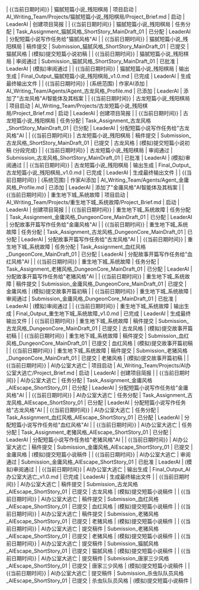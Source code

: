 | {{当前日期时间}} | 猫腻短篇小说_残阳棋局 | 项目启动   | AI_Writing_Team/Projects/猫腻短篇小说_残阳棋局/Project_Brief.md | 启动       | LeaderAI | 创建项目简报                                     |
| {{当前日期时间}} | 猫腻短篇小说_残阳棋局 | 任务分配   | Task_Assignment_猫腻风格_ShortStory_MainDraft_01             | 已分配     | LeaderAI | 分配短篇小说写作任务给"猫腻风格"AI                 |
| {{当前日期时间}} | 猫腻短篇小说_残阳棋局 | 稿件提交   | Submission_猫腻风格_ShortStory_MainDraft_01                  | 已提交     | 猫腻风格 | (模拟)提交短篇小说初稿                           |
| {{当前日期时间}} | 猫腻短篇小说_残阳棋局 | 审阅通过   | Submission_猫腻风格_ShortStory_MainDraft_01                  | 已批准     | LeaderAI | (模拟)审阅通过                                     |
| {{当前日期时间}} | 猫腻短篇小说_残阳棋局 | 输出生成   | Final_Output_猫腻短篇小说_残阳棋局_v1.0.md                   | 已完成     | LeaderAI | 生成最终输出文件                                   |
| {{当前日期时间}} | (系统范围)     | 作家AI添加 | AI_Writing_Team/Agents/Agent_古龙风格_Profile.md             | 已添加     | LeaderAI | 添加了"古龙风格"AI智能体及其档案               |
| {{当前日期时间}} | 古龙短篇小说_残阳棋局 | 项目启动   | AI_Writing_Team/Projects/古龙短篇小说_残阳棋局/Project_Brief.md | 启动       | LeaderAI | 创建项目简报                                     |
| {{当前日期时间}} | 古龙短篇小说_残阳棋局 | 任务分配   | Task_Assignment_古龙风格_ShortStory_MainDraft_01             | 已分配     | LeaderAI | 分配短篇小说写作任务给"古龙风格"AI                 |
| {{当前日期时间}} | 古龙短篇小说_残阳棋局 | 稿件提交   | Submission_古龙风格_ShortStory_MainDraft_01                  | 已提交     | 古龙风格 | (模拟)提交短篇小说初稿 (分段完成)                |
| {{当前日期时间}} | 古龙短篇小说_残阳棋局 | 审阅通过   | Submission_古龙风格_ShortStory_MainDraft_01                  | 已批准     | LeaderAI | (模拟)审阅通过                                     |
| {{当前日期时间}} | 古龙短篇小说_残阳棋局 | 输出生成   | Final_Output_古龙短篇小说_残阳棋局_v1.0.md                   | 已完成     | LeaderAI | 生成最终输出文件                                   |
| {{当前日期时间}} | (系统范围)     | 作家AI添加 | AI_Writing_Team/Agents/Agent_金庸风格_Profile.md             | 已添加     | LeaderAI | 添加了"金庸风格"AI智能体及其档案               |
| {{当前日期时间}} | 重生地下城_系统故障 | 项目启动   | AI_Writing_Team/Projects/重生地下城_系统故障/Project_Brief.md | 启动       | LeaderAI | 创建项目简报                                     |
| {{当前日期时间}} | 重生地下城_系统故障 | 任务分配   | Task_Assignment_金庸风格_DungeonCore_MainDraft_01            | 已分配     | LeaderAI | 分配故事开篇写作任务给"金庸风格"AI               |
| {{当前日期时间}} | 重生地下城_系统故障 | 任务分配   | Task_Assignment_古龙风格_DungeonCore_MainDraft_01            | 已分配     | LeaderAI | 分配故事开篇写作任务给"古龙风格"AI               |
| {{当前日期时间}} | 重生地下城_系统故障 | 任务分配   | Task_Assignment_血红风格_DungeonCore_MainDraft_01            | 已分配     | LeaderAI | 分配故事开篇写作任务给"血红风格"AI               |
| {{当前日期时间}} | 重生地下城_系统故障 | 任务分配   | Task_Assignment_老猪风格_DungeonCore_MainDraft_01            | 已分配     | LeaderAI | 分配故事开篇写作任务给"老猪风格"AI               |
| {{当前日期时间}} | 重生地下城_系统故障 | 稿件提交   | Submission_金庸风格_DungeonCore_MainDraft_01                  | 已提交     | 金庸风格 | (模拟)提交故事开篇初稿                           |
| {{当前日期时间}} | 重生地下城_系统故障 | 审阅通过   | Submission_金庸风格_DungeonCore_MainDraft_01                  | 已批准     | LeaderAI | (模拟)审阅通过                                     |
| {{当前日期时间}} | 重生地下城_系统故障 | 输出生成   | Final_Output_重生地下城_系统故障_v1.0.md                   | 已完成     | LeaderAI | 生成最终输出文件                                   |
| {{当前日期时间}} | 重生地下城_系统故障 | 稿件提交   | Submission_古龙风格_DungeonCore_MainDraft_01                  | 已提交     | 古龙风格 | (模拟)提交故事开篇初稿                           |
| {{当前日期时间}} | 重生地下城_系统故障 | 稿件提交   | Submission_血红风格_DungeonCore_MainDraft_01                  | 已提交     | 血红风格 | (模拟)提交故事开篇初稿                           |
| {{当前日期时间}} | 重生地下城_系统故障 | 稿件提交   | Submission_老猪风格_DungeonCore_MainDraft_01                  | 已提交     | 老猪风格 | (模拟)提交故事开篇初稿                           |
| {{当前日期时间}} | AI办公室大逃亡 | 项目启动   | AI_Writing_Team/Projects/AI办公室大逃亡/Project_Brief.md | 启动       | LeaderAI | 创建项目简报                                     |
| {{当前日期时间}} | AI办公室大逃亡 | 任务分配   | Task_Assignment_金庸风格_AIEscape_ShortStory_01            | 已分配     | LeaderAI | 分配短篇小说写作任务给"金庸风格"AI               |
| {{当前日期时间}} | AI办公室大逃亡 | 任务分配   | Task_Assignment_古龙风格_AIEscape_ShortStory_01            | 已分配     | LeaderAI | 分配短篇小说写作任务给"古龙风格"AI               |
| {{当前日期时间}} | AI办公室大逃亡 | 任务分配   | Task_Assignment_血红风格_AIEscape_ShortStory_01            | 已分配     | LeaderAI | 分配短篇小说写作任务给"血红风格"AI               |
| {{当前日期时间}} | AI办公室大逃亡 | 任务分配   | Task_Assignment_老猪风格_AIEscape_ShortStory_01            | 已分配     | LeaderAI | 分配短篇小说写作任务给"老猪风格"AI               |
| {{当前日期时间}} | AI办公室大逃亡 | 稿件提交   | Submission_金庸风格_AIEscape_ShortStory_01                | 已提交     | 金庸风格 | (模拟)提交短篇小说稿件                         |
| {{当前日期时间}} | AI办公室大逃亡 | 审阅通过   | Submission_金庸风格_AIEscape_ShortStory_01                  | 已批准     | LeaderAI | (模拟)审阅通过                                     |
| {{当前日期时间}} | AI办公室大逃亡 | 输出生成   | Final_Output_AI办公室大逃亡_v1.0.md                   | 已完成     | LeaderAI | 生成最终输出文件                                   |
| {{当前日期时间}} | AI办公室大逃亡 | 稿件提交   | Submission_古龙风格_AIEscape_ShortStory_01                | 已提交     | 古龙风格 | (模拟)提交短篇小说稿件                         |
| {{当前日期时间}} | AI办公室大逃亡 | 稿件提交   | Submission_血红风格_AIEscape_ShortStory_01                | 已提交     | 血红风格 | (模拟)提交短篇小说稿件                         |
| {{当前日期时间}} | AI办公室大逃亡 | 稿件提交   | Submission_老猪风格_AIEscape_ShortStory_01                | 已提交     | 老猪风格 | (模拟)提交短篇小说稿件                         |
| {{当前日期时间}} | AI办公室大逃亡 | 提交稿件   | Submission_老猪风格_AIEscape_ShortStory_01                | 已提交     | 老猪风格 | (模拟)提交短篇小说稿件                         |
| {{当前日期时间}} | AI办公室大逃亡 | 提交稿件   | Submission_猫腻风格_AIEscape_ShortStory_01                | 已提交     | 猫腻风格 | (模拟)提交短篇小说稿件                         |
| {{当前日期时间}} | AI办公室大逃亡 | 提交稿件   | Submission_唐家三少风格_AIEscape_ShortStory_01                | 已提交     | 唐家三少风格 | (模拟)提交短篇小说稿件                         |
| {{当前日期时间}} | AI办公室大逃亡 | 提交稿件   | Submission_杀虫队队员风格_AIEscape_ShortStory_01                | 已提交     | 杀虫队队员风格 | (模拟)提交短篇小说稿件                         | 